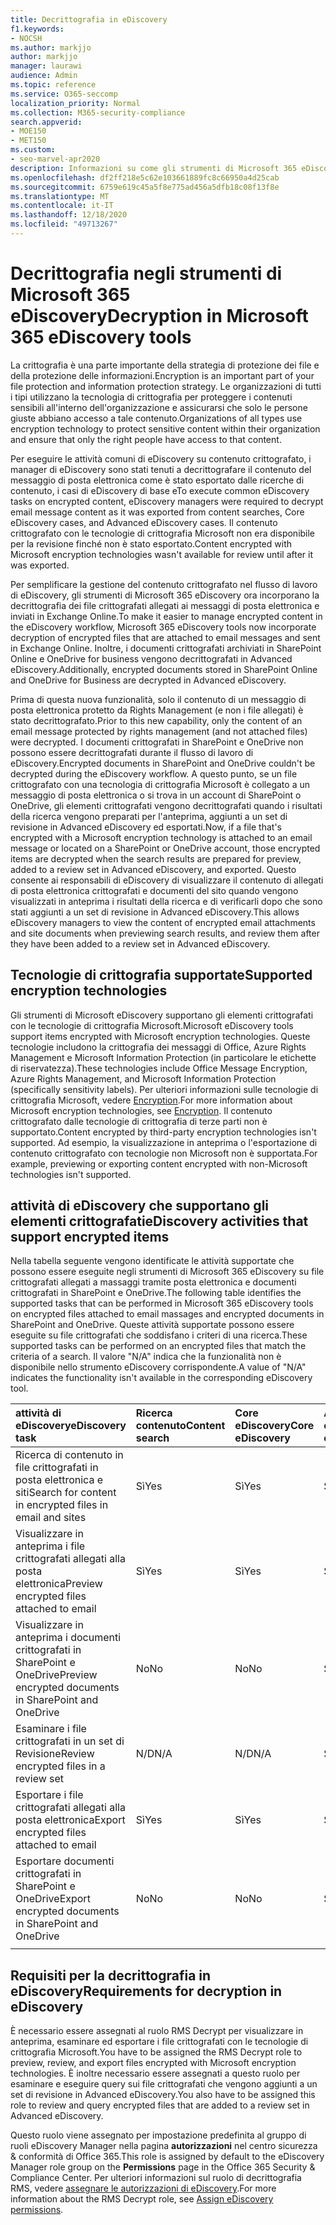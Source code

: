 ```yaml
---
title: Decrittografia in eDiscovery
f1.keywords:
- NOCSH
ms.author: markjjo
author: markjjo
manager: laurawi
audience: Admin
ms.topic: reference
ms.service: O365-seccomp
localization_priority: Normal
ms.collection: M365-security-compliance
search.appverid:
- MOE150
- MET150
ms.custom:
- seo-marvel-apr2020
description: Informazioni su come gli strumenti di Microsoft 365 eDiscovery gestiscono i documenti crittografati allegati ai messaggi di posta elettronica e archiviati in SharePoint Online e OneDrive for business.
ms.openlocfilehash: df2ff218e5c62e103661889fc8c66950a4d25cab
ms.sourcegitcommit: 6759e619c45a5f8e775ad456a5dfb18c08f13f8e
ms.translationtype: MT
ms.contentlocale: it-IT
ms.lasthandoff: 12/18/2020
ms.locfileid: "49713267"
---
```

# <a name="decryption-in-microsoft-365-ediscovery-tools"></a><span data-ttu-id="11e8f-103">Decrittografia negli strumenti di Microsoft 365 eDiscovery</span><span class="sxs-lookup"><span data-stu-id="11e8f-103">Decryption in Microsoft 365 eDiscovery tools</span></span>

<span data-ttu-id="11e8f-104">La crittografia è una parte importante della strategia di protezione dei file e della protezione delle informazioni.</span><span class="sxs-lookup"><span data-stu-id="11e8f-104">Encryption is an important part of your file protection and information protection strategy.</span></span> <span data-ttu-id="11e8f-105">Le organizzazioni di tutti i tipi utilizzano la tecnologia di crittografia per proteggere i contenuti sensibili all'interno dell'organizzazione e assicurarsi che solo le persone giuste abbiano accesso a tale contenuto.</span><span class="sxs-lookup"><span data-stu-id="11e8f-105">Organizations of all types use encryption technology to protect sensitive content within their organization and ensure that only the right people have access to that content.</span></span>

<span data-ttu-id="11e8f-106">Per eseguire le attività comuni di eDiscovery su contenuto crittografato, i manager di eDiscovery sono stati tenuti a decrittografare il contenuto del messaggio di posta elettronica come è stato esportato dalle ricerche di contenuto, i casi di eDiscovery di base e</span><span class="sxs-lookup"><span data-stu-id="11e8f-106">To execute common eDiscovery tasks on encrypted content, eDiscovery managers were required to decrypt email message content as it was exported from content searches, Core eDiscovery cases, and Advanced eDiscovery cases.</span></span> <span data-ttu-id="11e8f-107">Il contenuto crittografato con le tecnologie di crittografia Microsoft non era disponibile per la revisione finché non è stato esportato.</span><span class="sxs-lookup"><span data-stu-id="11e8f-107">Content encrypted with Microsoft encryption technologies wasn't available for review until after it was exported.</span></span>

<span data-ttu-id="11e8f-108">Per semplificare la gestione del contenuto crittografato nel flusso di lavoro di eDiscovery, gli strumenti di Microsoft 365 eDiscovery ora incorporano la decrittografia dei file crittografati allegati ai messaggi di posta elettronica e inviati in Exchange Online.</span><span class="sxs-lookup"><span data-stu-id="11e8f-108">To make it easier to manage encrypted content in the eDiscovery workflow, Microsoft 365 eDiscovery tools now incorporate decryption of encrypted files that are attached to email messages and sent in Exchange Online.</span></span> <span data-ttu-id="11e8f-109">Inoltre, i documenti crittografati archiviati in SharePoint Online e OneDrive for business vengono decrittografati in Advanced eDiscovery.</span><span class="sxs-lookup"><span data-stu-id="11e8f-109">Additionally, encrypted documents stored in SharePoint Online and OneDrive for Business are decrypted in Advanced eDiscovery.</span></span> 

<span data-ttu-id="11e8f-110">Prima di questa nuova funzionalità, solo il contenuto di un messaggio di posta elettronica protetto da Rights Management (e non i file allegati) è stato decrittografato.</span><span class="sxs-lookup"><span data-stu-id="11e8f-110">Prior to this new capability, only the content of an email message protected by rights management (and not attached files) were decrypted.</span></span> <span data-ttu-id="11e8f-111">I documenti crittografati in SharePoint e OneDrive non possono essere decrittografati durante il flusso di lavoro di eDiscovery.</span><span class="sxs-lookup"><span data-stu-id="11e8f-111">Encrypted documents in SharePoint and OneDrive couldn't be decrypted during the eDiscovery workflow.</span></span> <span data-ttu-id="11e8f-112">A questo punto, se un file crittografato con una tecnologia di crittografia Microsoft è collegato a un messaggio di posta elettronica o si trova in un account di SharePoint o OneDrive, gli elementi crittografati vengono decrittografati quando i risultati della ricerca vengono preparati per l'anteprima, aggiunti a un set di revisione in Advanced eDiscovery ed esportati.</span><span class="sxs-lookup"><span data-stu-id="11e8f-112">Now, if a file that's encrypted with a Microsoft encryption technology is attached to an email message or located on a SharePoint or OneDrive account, those encrypted items are decrypted when the search results are prepared for preview, added to a review set in Advanced eDiscovery, and exported.</span></span> <span data-ttu-id="11e8f-113">Questo consente ai responsabili di eDiscovery di visualizzare il contenuto di allegati di posta elettronica crittografati e documenti del sito quando vengono visualizzati in anteprima i risultati della ricerca e di verificarli dopo che sono stati aggiunti a un set di revisione in Advanced eDiscovery.</span><span class="sxs-lookup"><span data-stu-id="11e8f-113">This allows eDiscovery managers to view the content of encrypted email attachments and site documents when previewing search results, and review them after they have been added to a review set in Advanced eDiscovery.</span></span>

## <a name="supported-encryption-technologies"></a><span data-ttu-id="11e8f-114">Tecnologie di crittografia supportate</span><span class="sxs-lookup"><span data-stu-id="11e8f-114">Supported encryption technologies</span></span>

<span data-ttu-id="11e8f-115">Gli strumenti di Microsoft eDiscovery supportano gli elementi crittografati con le tecnologie di crittografia Microsoft.</span><span class="sxs-lookup"><span data-stu-id="11e8f-115">Microsoft eDiscovery tools support items encrypted with Microsoft encryption technologies.</span></span> <span data-ttu-id="11e8f-116">Queste tecnologie includono la crittografia dei messaggi di Office, Azure Rights Management e Microsoft Information Protection (in particolare le etichette di riservatezza).</span><span class="sxs-lookup"><span data-stu-id="11e8f-116">These technologies include Office Message Encryption, Azure Rights Management, and Microsoft Information Protection (specifically sensitivity labels).</span></span> <span data-ttu-id="11e8f-117">Per ulteriori informazioni sulle tecnologie di crittografia Microsoft, vedere [Encryption](encryption.md).</span><span class="sxs-lookup"><span data-stu-id="11e8f-117">For more information about Microsoft encryption technologies, see [Encryption](encryption.md).</span></span> <span data-ttu-id="11e8f-118">Il contenuto crittografato dalle tecnologie di crittografia di terze parti non è supportato.</span><span class="sxs-lookup"><span data-stu-id="11e8f-118">Content encrypted by third-party encryption technologies isn't supported.</span></span> <span data-ttu-id="11e8f-119">Ad esempio, la visualizzazione in anteprima o l'esportazione di contenuto crittografato con tecnologie non Microsoft non è supportata.</span><span class="sxs-lookup"><span data-stu-id="11e8f-119">For example, previewing or exporting content encrypted with non-Microsoft technologies isn't supported.</span></span>

## <a name="ediscovery-activities-that-support-encrypted-items"></a><span data-ttu-id="11e8f-120">attività di eDiscovery che supportano gli elementi crittografati</span><span class="sxs-lookup"><span data-stu-id="11e8f-120">eDiscovery activities that support encrypted items</span></span>

<span data-ttu-id="11e8f-121">Nella tabella seguente vengono identificate le attività supportate che possono essere eseguite negli strumenti di Microsoft 365 eDiscovery su file crittografati allegati a massaggi tramite posta elettronica e documenti crittografati in SharePoint e OneDrive.</span><span class="sxs-lookup"><span data-stu-id="11e8f-121">The following table identifies the supported tasks that can be performed in Microsoft 365 eDiscovery tools on encrypted files attached to email massages and encrypted documents in SharePoint and OneDrive.</span></span> <span data-ttu-id="11e8f-122">Queste attività supportate possono essere eseguite su file crittografati che soddisfano i criteri di una ricerca.</span><span class="sxs-lookup"><span data-stu-id="11e8f-122">These supported tasks can be performed on an encrypted files that match the criteria of a search.</span></span> <span data-ttu-id="11e8f-123">Il valore "N/A" indica che la funzionalità non è disponibile nello strumento eDiscovery corrispondente.</span><span class="sxs-lookup"><span data-stu-id="11e8f-123">A value of "N/A" indicates the functionality isn't available in the corresponding eDiscovery tool.</span></span>

|<span data-ttu-id="11e8f-124">attività di eDiscovery</span><span class="sxs-lookup"><span data-stu-id="11e8f-124">eDiscovery task</span></span>  |<span data-ttu-id="11e8f-125">Ricerca contenuto</span><span class="sxs-lookup"><span data-stu-id="11e8f-125">Content search</span></span>  |<span data-ttu-id="11e8f-126">Core eDiscovery</span><span class="sxs-lookup"><span data-stu-id="11e8f-126">Core eDiscovery</span></span>  |<span data-ttu-id="11e8f-127">Advanced eDiscovery</span><span class="sxs-lookup"><span data-stu-id="11e8f-127">Advanced eDiscovery</span></span>  |
|:---------|:---------|:---------|:---------|
|<span data-ttu-id="11e8f-128">Ricerca di contenuto in file crittografati in posta elettronica e siti</span><span class="sxs-lookup"><span data-stu-id="11e8f-128">Search for content in encrypted files in email and sites</span></span>     |<span data-ttu-id="11e8f-129">Sì</span><span class="sxs-lookup"><span data-stu-id="11e8f-129">Yes</span></span>      |<span data-ttu-id="11e8f-130">Sì</span><span class="sxs-lookup"><span data-stu-id="11e8f-130">Yes</span></span>      |<span data-ttu-id="11e8f-131">Sì</span><span class="sxs-lookup"><span data-stu-id="11e8f-131">Yes</span></span>      |
|<span data-ttu-id="11e8f-132">Visualizzare in anteprima i file crittografati allegati alla posta elettronica</span><span class="sxs-lookup"><span data-stu-id="11e8f-132">Preview encrypted files attached to email</span></span>     |<span data-ttu-id="11e8f-133">Sì</span><span class="sxs-lookup"><span data-stu-id="11e8f-133">Yes</span></span>      |<span data-ttu-id="11e8f-134">Sì</span><span class="sxs-lookup"><span data-stu-id="11e8f-134">Yes</span></span>     |<span data-ttu-id="11e8f-135">Sì</span><span class="sxs-lookup"><span data-stu-id="11e8f-135">Yes</span></span>       |
|<span data-ttu-id="11e8f-136">Visualizzare in anteprima i documenti crittografati in SharePoint e OneDrive</span><span class="sxs-lookup"><span data-stu-id="11e8f-136">Preview encrypted documents in SharePoint and OneDrive</span></span>|<span data-ttu-id="11e8f-137">No</span><span class="sxs-lookup"><span data-stu-id="11e8f-137">No</span></span>      |<span data-ttu-id="11e8f-138">No</span><span class="sxs-lookup"><span data-stu-id="11e8f-138">No</span></span>    |<span data-ttu-id="11e8f-139">Sì</span><span class="sxs-lookup"><span data-stu-id="11e8f-139">Yes</span></span>       |
|<span data-ttu-id="11e8f-140">Esaminare i file crittografati in un set di Revisione</span><span class="sxs-lookup"><span data-stu-id="11e8f-140">Review encrypted files in a review set</span></span>    |<span data-ttu-id="11e8f-141">N/D</span><span class="sxs-lookup"><span data-stu-id="11e8f-141">N/A</span></span>      |<span data-ttu-id="11e8f-142">N/D</span><span class="sxs-lookup"><span data-stu-id="11e8f-142">N/A</span></span>        | <span data-ttu-id="11e8f-143">Sì</span><span class="sxs-lookup"><span data-stu-id="11e8f-143">Yes</span></span>        |
|<span data-ttu-id="11e8f-144">Esportare i file crittografati allegati alla posta elettronica</span><span class="sxs-lookup"><span data-stu-id="11e8f-144">Export encrypted files attached to email</span></span>    |<span data-ttu-id="11e8f-145">Sì</span><span class="sxs-lookup"><span data-stu-id="11e8f-145">Yes</span></span>       |<span data-ttu-id="11e8f-146">Sì</span><span class="sxs-lookup"><span data-stu-id="11e8f-146">Yes</span></span>  |<span data-ttu-id="11e8f-147">Sì</span><span class="sxs-lookup"><span data-stu-id="11e8f-147">Yes</span></span>    |
|<span data-ttu-id="11e8f-148">Esportare documenti crittografati in SharePoint e OneDrive</span><span class="sxs-lookup"><span data-stu-id="11e8f-148">Export encrypted documents in SharePoint and OneDrive</span></span>    |<span data-ttu-id="11e8f-149">No</span><span class="sxs-lookup"><span data-stu-id="11e8f-149">No</span></span>       |<span data-ttu-id="11e8f-150">No</span><span class="sxs-lookup"><span data-stu-id="11e8f-150">No</span></span>  |<span data-ttu-id="11e8f-151">Sì</span><span class="sxs-lookup"><span data-stu-id="11e8f-151">Yes</span></span>    |
|||||

## <a name="requirements-for-decryption-in-ediscovery"></a><span data-ttu-id="11e8f-152">Requisiti per la decrittografia in eDiscovery</span><span class="sxs-lookup"><span data-stu-id="11e8f-152">Requirements for decryption in eDiscovery</span></span>

<span data-ttu-id="11e8f-153">È necessario essere assegnati al ruolo RMS Decrypt per visualizzare in anteprima, esaminare ed esportare i file crittografati con le tecnologie di crittografia Microsoft.</span><span class="sxs-lookup"><span data-stu-id="11e8f-153">You have to be assigned the RMS Decrypt role to preview, review, and export files encrypted with Microsoft encryption technologies.</span></span> <span data-ttu-id="11e8f-154">È inoltre necessario essere assegnati a questo ruolo per esaminare e eseguire query sui file crittografati che vengono aggiunti a un set di revisione in Advanced eDiscovery.</span><span class="sxs-lookup"><span data-stu-id="11e8f-154">You also have to be assigned this role to review and query encrypted files that are added to a review set in Advanced eDiscovery.</span></span>

<span data-ttu-id="11e8f-155">Questo ruolo viene assegnato per impostazione predefinita al gruppo di ruoli eDiscovery Manager nella pagina **autorizzazioni** nel centro sicurezza & conformità di Office 365.</span><span class="sxs-lookup"><span data-stu-id="11e8f-155">This role is assigned by default to the eDiscovery Manager role group on the **Permissions** page in the Office 365 Security & Compliance Center.</span></span> <span data-ttu-id="11e8f-156">Per ulteriori informazioni sul ruolo di decrittografia RMS, vedere [assegnare le autorizzazioni di eDiscovery](assign-ediscovery-permissions.md#rms-decrypt).</span><span class="sxs-lookup"><span data-stu-id="11e8f-156">For more information about the RMS Decrypt role, see [Assign eDiscovery permissions](assign-ediscovery-permissions.md#rms-decrypt).</span></span>
